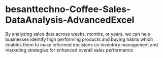 # besanttechno-Coffee-Sales-DataAnalysis-AdvancedExcel

By analyzing sales data across weeks, months, or years, we can help businesses identify high performing products and buying habits which enables them to make informed decisions on inventory management and 
marketing strategies for enhanced overall sales performance
